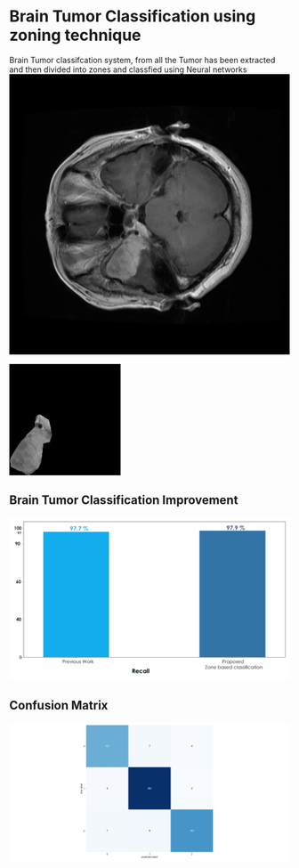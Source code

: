 # Brain Tumor Classification using zoning technique
Brain Tumor classifcation system, from all the Tumor has been extracted and then divided into zones and classfied using Neural networks
![alt text](https://github.com/ZainAchak/Brain-Tumor-Classification-using-zoning-technique/blob/main/0Orig.png)

![alt text](https://github.com/ZainAchak/Brain-Tumor-Classification-using-zoning-technique/blob/main/0Tumor.png)

## Brain Tumor Classification Improvement
![alt text](https://github.com/ZainAchak/Brain-Tumor-Classification-using-zoning-technique/blob/main/Recall.jpg)

## Confusion Matrix
![alt text](https://github.com/ZainAchak/Brain-Tumor-Classification-using-zoning-technique/blob/main/Confusion%20matrix.png)



